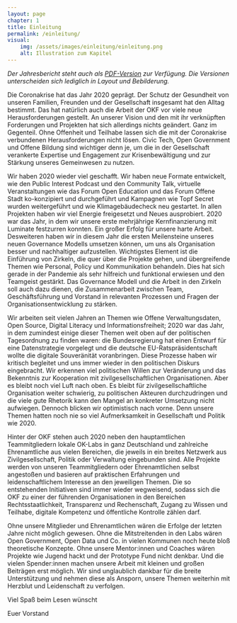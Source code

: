 ```yaml
---
layout: page
chapter: 1
title: Einleitung 
permalink: /einleitung/
visual:
    img: /assets/images/einleitung/einleitung.png
    alt: Illustration zum Kapitel
---
```


*Der Jahresbericht steht auch als <a href="/assets/documents/OKF_Jahresbericht_2020.pdf" class="download-table">PDF-Version</a> zur Verfügung. Die Versionen unterscheiden sich lediglich in Layout und Bebilderung.*

Die Coronakrise hat das Jahr 2020 geprägt. Der Schutz der Gesundheit von unseren Familien, Freunden und der Gesellschaft insgesamt hat den Alltag bestimmt. Das hat natürlich auch die Arbeit der OKF vor viele neue Herausforderungen gestellt. An unserer Vision und den mit ihr verknüpften Forderungen und Projekten hat sich allerdings nichts geändert. Ganz im Gegenteil. Ohne Offenheit und Teilhabe lassen sich die mit der Coronakrise verbundenen Herausforderungen nicht lösen. Civic Tech, Open Government und Offene Bildung sind wichtiger denn je, um die in der Gesellschaft verankerte Expertise und Engagement zur Krisenbewältigung und zur Stärkung unseres Gemeinwesen zu nutzen. 

Wir haben 2020 wieder viel geschafft. Wir haben neue Formate entwickelt, wie den Public Interest Podcast und den Community Talk, virtuelle Veranstaltungen wie das Forum Open Education und das Forum Offene Stadt ko-konzipiert und durchgeführt und Kampagnen wie Topf Secret wurden weitergeführt und wie Klimagebäudecheck neu gestartet. In allen Projekten haben wir viel Energie freigesetzt und Neues ausprobiert. 2020 war das Jahr, in dem wir unsere erste mehrjährige Kernfinanzierung mit Luminate festzurren konnten. Ein großer Erfolg für unsere harte Arbeit. Desweiteren haben wir in diesem Jahr die ersten Meilensteine unseres neuen Governance Modells umsetzen können, um uns als Organisation besser und nachhaltiger aufzustellen. Wichtigstes Element ist die Einführung von Zirkeln, die quer über die Projekte gehen, und übergreifende Themen wie Personal, Policy und Kommunikation behandeln. Dies hat sich gerade in der Pandemie als sehr hilfreich und funktional erwiesen und den Teamgeist gestärkt. Das Governance Modell und die Arbeit in den Zirkeln soll auch dazu dienen, die Zusammenarbeit zwischen Team, Geschäftsführung und Vorstand in relevanten Prozessen und Fragen der Organisationsentwicklung zu stärken. 

Wir arbeiten seit vielen Jahren an Themen wie Offene Verwaltungsdaten, Open Source, Digital Literacy und Informationsfreiheit; 2020 war das Jahr, in dem zumindest einige dieser Themen weit oben auf der politischen Tagesordnung zu finden waren: die Bundesregierung hat einen Entwurf für eine Datenstrategie vorgelegt und die deutsche EU-Ratspräsidentschaft wollte die digitale Souveränität voranbringen. Diese Prozesse haben wir kritisch begleitet und uns immer wieder in den politischen Diskurs eingebracht. Wir erkennen viel politischen Willen zur Veränderung und das Bekenntnis zur Kooperation mit zivilgesellschaftlichen Organisationen. Aber es bleibt noch viel Luft nach oben. Es bleibt für zivilgesellschaftliche Organisation weiter schwierig, zu politischen Akteuren durchzudringen und die viele gute Rhetorik kann den Mangel an konkreter Umsetzung nicht aufwiegen. Dennoch blicken wir optimistisch nach vorne. Denn unsere Themen hatten noch nie so viel Aufmerksamkeit in Gesellschaft und Politik wie 2020.  

Hinter der OKF stehen auch 2020 neben den hauptamtlichen Teammitgliedern lokale OK-Labs in ganz Deutschland und zahlreiche Ehrenamtliche aus vielen Bereichen, die jeweils in ein breites Netzwerk aus Zivilgesellschaft, Politik oder Verwaltung eingebunden sind. Alle Projekte werden von unseren Teammitgliedern oder Ehrenamtlichen selbst angestoßen und basieren auf praktischen Erfahrungen und leidenschaftlichem Interesse an den jeweiligen Themen. Die so entstehenden Initiativen sind immer wieder wegweisend, sodass sich die OKF zu einer der führenden Organisationen in den Bereichen Rechtsstaatlichkeit, Transparenz und Rechenschaft, Zugang zu Wissen und Teilhabe, digitale Kompetenz und öffentliche Kontrolle zählen darf.

Ohne unsere Mitglieder und Ehrenamtlichen wären die Erfolge der letzten Jahre nicht möglich gewesen. Ohne die Mitstreitenden in den Labs wären Open Government, Open Data und Co. in vielen Kommunen noch heute bloß theoretische Konzepte. Ohne unsere Mentor:innen und Coaches wären Projekte wie Jugend hackt und der Prototype Fund nicht denkbar. Und die vielen Spender:innen machen unsere Arbeit mit kleinen und großen Beiträgen erst möglich. Wir sind unglaublich dankbar für die breite Unterstützung und nehmen diese als Ansporn, unsere Themen weiterhin mit Herzblut und Leidenschaft zu verfolgen. 

Viel Spaß beim Lesen wünscht

Euer Vorstand
